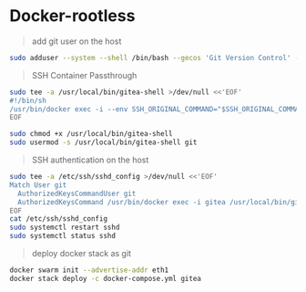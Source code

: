# Docker-rootless

> add git user on the host

```bash
sudo adduser --system --shell /bin/bash --gecos 'Git Version Control' --group --disabled-password --home /home/git git
```

> SSH Container Passthrough

```bash
sudo tee -a /usr/local/bin/gitea-shell >/dev/null <<'EOF'
#!/bin/sh
/usr/bin/docker exec -i --env SSH_ORIGINAL_COMMAND="$SSH_ORIGINAL_COMMAND" gitea sh "$@"
EOF

sudo chmod +x /usr/local/bin/gitea-shell
sudo usermod -s /usr/local/bin/gitea-shell git
```

> SSH authentication on the host

```bash
sudo tee -a /etc/ssh/sshd_config >/dev/null <<'EOF'
Match User git
  AuthorizedKeysCommandUser git
  AuthorizedKeysCommand /usr/bin/docker exec -i gitea /usr/local/bin/gitea keys -c /etc/gitea/app.ini -e git -u %u -t %t -k %k
EOF
cat /etc/ssh/sshd_config
sudo systemctl restart sshd
sudo systemctl status sshd
```

> deploy docker stack as git

```bash
docker swarm init --advertise-addr eth1
docker stack deploy -c docker-compose.yml gitea
```

